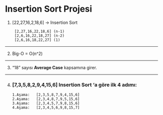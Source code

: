 # Insertion Sort Projesi

1. [22,27,16,2,18,6] -> Insertion Sort

        [2,27,16,22,18,6] (n-1) 
        [2,6,16,22,18,27] (n-2)
        [2,6,16,18,22,27] (1)

***

2. Big-O = O(n^2)

***

3. “18” sayısı **Average Case** kapsamına girer.

***

4. ### [7,3,5,8,2,9,4,15,6]  Insertion Sort ‘a göre ilk 4 adımı:
       1.Aşama:   [2,3,5,8,7,9,4,15,6]
       2.Aşama:   [2,3,4,8,7,9,5,15,6]
       3.Aşama:   [2,3,4,5,7,9,8,15,6]
       4.Aşama:   [2,3,4,5,6,9,8,15,7]

